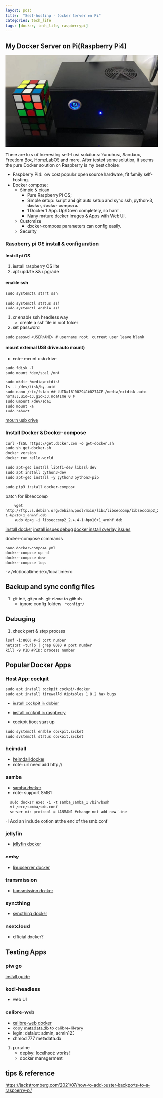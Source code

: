 ```yaml
---
layout: post
title:  "Self-hosting - Docker Server on Pi"
categories: tech_life
tags: [docker, tech_life, raspberrypi]
---
```

## My Docker Server on Pi(Raspberry Pi4)

![raspberrypi NAS](/images/raspberrypi_NAS.jpg)

There are lots of interesting self-host solutions: Yunohost, Sandbox, Freedom Box, HomeLabOS and more.
After tested some solution, it seems the pure Docker solution on Raspberry is my best choise:
- Raspberry Pi4: low cost popular open source hardware, fit family self-hosting.
- Docker compose: 
  - Simple & clean
    - Pure Raspberry Pi OS;
    - Simple setup: script and git auto setup and sync ssh, python-3, docker, docker-compose. 
    - 1 Docker 1 App. Up/Down completely, no harm.
    - Many mature docker images & Apps with Web UI.
  - Customize
    - docker-compose parameters can config easily. 
  - Security

### Raspberry pi OS install & configuration
#### Install pi OS
1. install raspberry OS lite 
1. apt update && upgrade

#### enable ssh

``` shell
sudo systemctl start ssh

sudo systemctl status ssh
sudo systemctl enable ssh
```

1. or enable ssh headless way
   - create a ssh file in root folder
1. set password

``` shell
sudo passwd <USERNAME> # username root; current user leave blank
```


####  mount external USB drive(auto mount)
- note: mount usb drive
```
sudo fdisk -l
sudo mount /dev/sda1 /mnt
```

```
sudo mkdir /media/extdisk
ls -l /dev/disk/by-uuid
sudo nano /etc/fstab ## UUID=1610029410027ACF /media/extdisk auto nofail,uid=33,gid=33,noatime 0 0
sudo umount /dev/sda1
sudo mount -a
sudo reboot
```

[moutn usb drive](https://pimylifeup.com/raspberry-pi-mount-usb-drive/)

### Install Docker & Docker-compose

``` shell
curl -fsSL https://get.docker.com -o get-docker.sh
sudo sh get-docker.sh
docker version
docker run hello-world

sudo apt-get install libffi-dev libssl-dev
sudo apt install python3-dev
sudo apt-get install -y python3 python3-pip

sudo pip3 install docker-compose
```

[patch for libseccomp](https://docs.linuxserver.io/faq#libseccomp)
```
    wget http://ftp.us.debian.org/debian/pool/main/libs/libseccomp/libseccomp2_2.4.4-1~bpo10+1_armhf.deb
    sudo dpkg -i libseccomp2_2.4.4-1~bpo10+1_armhf.deb
```


[install docker](https://pimylifeup.com/raspberry-pi-docker/)
[install issues debug](https://stackoverflow.com/questions/39100641/docker-service-start-failed)
[docker install overlay issues](https://raspberrypi.stackexchange.com/questions/114665/failed-to-mount-overlay-no-such-device-when-start-docker-in-raspberry-pi-4)

docker-compose commands

```
nano docker-compose.yml
docker-compose up -d
docker-compose down
docker-compose logs
```
-v /etc/localtime:/etc/localtime:ro



## Backup and sync config files
1. git init, git push, git clone to github
   - ignore config folders ``` *config*/```

## Debuging
1. check port & stop process
```
lsof -i:8000 #-i port number
netstat -tunlp | grep 8080 # port number
kill -9 PID #PID: process number
```

## Popular Docker Apps

### Host App: cockpit
``` 
sudo apt install cockpit cockpit-docker
sudo apt install firewalld #iptables 1.8.2 has bugs
```

- [install cockpit in debian](https://www.iplayio.cn/post/63930)
- [install cockpit in raspberry](https://zhuanlan.zhihu.com/p/380802017)

- cockpit Boot start up
``` 
sudo systemctl enable cockpit.socket
sudo systemctl status cockpit.socket
```

### heimdall

- [heimdall docker](https://docs.linuxserver.io/images/docker-heimdall)
- note: url need add http://
   
### samba 
- [samba docker](https://github.com/dperson/samba)
- note: support SMB1
```
  sudo docker exec -i -t samba_samba_1 /bin/bash
  vi /etc/samba/smb.conf
  server min protocol = LANMAN1 #change not add new line
```
-I  Add an include option at the end of the smb.conf

### jellyfin
- [jellyfin docker](https://github.com/linuxserver/docker-jellyfin)

### emby 
- [linuxserver docker](https://docs.linuxserver.io/images/docker-emby)

### transmission
- [transmission docker](https://docs.linuxserver.io/images/docker-transmission)


### syncthing
- [syncthing docker](https://docs.linuxserver.io/images/docker-syncthing)

### nextcloud
   - official docker?


## Testing Apps
### piwigo
   [install guide](https://xmanyou.com/install-piwigo-with-docker-in-minutes/)


### kodi-headless
   - web UI

### calibre-web

- [calibre-web docker](https://github.com/linuxserver/docker-calibre-web/)
- copy [metadata.db](https://github.com/kovidgoyal/calibre/blob/master/src/calibre/db/tests/metadata.db) to calibre-library
- login: defalut: admin, admin123
- chmod 777 metadata.db
   
1. portainer 
   - deploy: localhsot: works!
   - docker managerment

## tips & reference
https://jackstromberg.com/2021/07/how-to-add-buster-backports-to-a-raspberry-pi/
